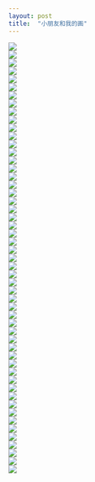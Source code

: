 ```yaml
---
layout: post
title:  "小朋友和我的画"
---
```

![](/images/2020-06-16-小朋友和我的画/CCI20200615.jpg)  
![](/images/2020-06-16-小朋友和我的画/CCI20200615_0001.jpg)  
![](/images/2020-06-16-小朋友和我的画/CCI20200615_0002.jpg)  
![](/images/2020-06-16-小朋友和我的画/CCI20200615_0003.jpg)  
![](/images/2020-06-16-小朋友和我的画/CCI20200615_0004.jpg)  
![](/images/2020-06-16-小朋友和我的画/CCI20200615_0005.jpg)  
![](/images/2020-06-16-小朋友和我的画/CCI20200615_0006.jpg)  
![](/images/2020-06-16-小朋友和我的画/CCI20200615_0007.jpg)  
![](/images/2020-06-16-小朋友和我的画/CCI20200615_0008.jpg)  
![](/images/2020-06-16-小朋友和我的画/CCI20200615_0009.jpg)  
![](/images/2020-06-16-小朋友和我的画/CCI20200615_0010.jpg)  
![](/images/2020-06-16-小朋友和我的画/CCI20200615_0011.jpg)  
![](/images/2020-06-16-小朋友和我的画/CCI20200615_0012.jpg)  
![](/images/2020-06-16-小朋友和我的画/CCI20200615_0013.jpg)  
![](/images/2020-06-16-小朋友和我的画/CCI20200615_0014.jpg)  
![](/images/2020-06-16-小朋友和我的画/CCI20200615_0015.jpg)  
![](/images/2020-06-16-小朋友和我的画/CCI20200615_0016.jpg)  
![](/images/2020-06-16-小朋友和我的画/CCI20200615_0017.jpg)  
![](/images/2020-06-16-小朋友和我的画/CCI20200615_0018.jpg)  
![](/images/2020-06-16-小朋友和我的画/CCI20200615_0019.jpg)  
![](/images/2020-06-16-小朋友和我的画/CCI20200615_0020.jpg)  
![](/images/2020-06-16-小朋友和我的画/CCI20200615_0021.jpg)  
![](/images/2020-06-16-小朋友和我的画/CCI20200615_0022.jpg)  
![](/images/2020-06-16-小朋友和我的画/CCI20200615_0023.jpg)  
![](/images/2020-06-16-小朋友和我的画/CCI20200615_0024.jpg)  
![](/images/2020-06-16-小朋友和我的画/CCI20200615_0025.jpg)  
![](/images/2020-06-16-小朋友和我的画/CCI20200615_0026.jpg)  
![](/images/2020-06-16-小朋友和我的画/CCI20200615_0027.jpg)  
![](/images/2020-06-16-小朋友和我的画/CCI20200615_0028.jpg)  
![](/images/2020-06-16-小朋友和我的画/CCI20200615_0029.jpg)  
![](/images/2020-06-16-小朋友和我的画/CCI20200615_0030.jpg)  
![](/images/2020-06-16-小朋友和我的画/CCI20200615_0031.jpg)  
![](/images/2020-06-16-小朋友和我的画/CCI20200616.jpg)  
![](/images/2020-06-16-小朋友和我的画/CCI20200616_0001.jpg)  
![](/images/2020-06-16-小朋友和我的画/CCI20200616_0002.jpg)  
![](/images/2020-06-16-小朋友和我的画/CCI20200616_0003.jpg)  
![](/images/2020-06-16-小朋友和我的画/CCI20200616_0004.jpg)  
![](/images/2020-06-16-小朋友和我的画/CCI20200616_0005.jpg)  
![](/images/2020-06-16-小朋友和我的画/CCI20200616_0006.jpg)  
![](/images/2020-06-16-小朋友和我的画/CCI20200616_0007.jpg)  
![](/images/2020-06-16-小朋友和我的画/CCI20200616_0008.jpg)  
![](/images/2020-06-16-小朋友和我的画/CCI20200616_0009.jpg)  
![](/images/2020-06-16-小朋友和我的画/CCI20200616_0010.jpg)  
![](/images/2020-06-16-小朋友和我的画/CCI20200616_0011.jpg)  
![](/images/2020-06-16-小朋友和我的画/CCI20200616_0012.jpg)  
![](/images/2020-06-16-小朋友和我的画/CCI20200616_0013.jpg)  
![](/images/2020-06-16-小朋友和我的画/CCI20200616_0014.jpg)  
![](/images/2020-06-16-小朋友和我的画/CCI20200616_0015.jpg)  
![](/images/2020-06-16-小朋友和我的画/CCI20200616_0016.jpg)  
![](/images/2020-06-16-小朋友和我的画/CCI20200616_0017.jpg)  
![](/images/2020-06-16-小朋友和我的画/CCI20200616_0018.jpg)  
![](/images/2020-06-16-小朋友和我的画/CCI20200616_0019.jpg)  
![](/images/2020-06-16-小朋友和我的画/CCI20200616_0020.jpg)  



